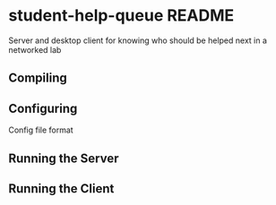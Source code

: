 # student-help-queue README
Server and desktop client for knowing who should be helped next in a networked lab

## Compiling

## Configuring

Config file format

## Running the Server

## Running the Client

